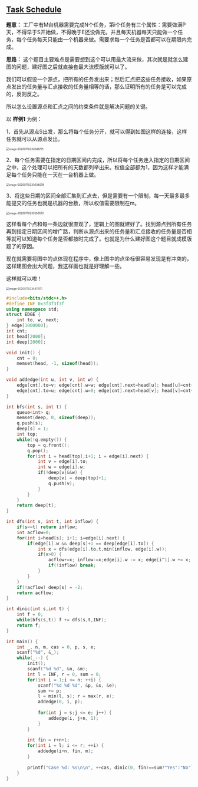 ## [Task Schedule](http://acm.hdu.edu.cn/showproblem.php?pid=3572)

**题意：** 工厂中有M台机器需要完成N个任务，第i个任务有三个属性：需要做满P天，不得早于S开始做，不得晚于E还没做完。并且每天机器每天只能做一个任务，每个任务每天只能由一个机器来做。需要求每一个任务是否都可以在期限内完成。

**思路：** 这个题目主要难点是需要想到这个可以用最大流来做，其次就是就怎么建图的问题，建好图之后就直接套最大流模版就可以了。

我们可以假设一个源点，把所有的任务发出来；然后汇点把这些任务接收，如果原点发出的任务量与汇点接收的任务量相等的话，那么证明所有的任务是可以完成的，反则反之。

所以怎么设置源点和汇点之间的约束条件就是解决问题的关键。

以 **样例1** 为例：

1、首先从源点S出发，那么将每个任务分开，就可以得到如图这样的连接，这样任务就可以从源点发出。

<img src="https://tva1.sinaimg.cn/large/007S8ZIlgy1ggmalasti8j30ca0bwq3p.jpg" alt="image-20200710232648771" style="zoom:50%;" />

2、每个任务需要在指定的日期区间内完成，所以将每个任务连入指定的日期区间之中，这个处理可以把所有的天数都列举出来。权值全部都为1，因为这样才能满足每个任务只能在一天在一台机器上做。

<img src="https://tva1.sinaimg.cn/large/007S8ZIlgy1ggmap7g8boj30j60ik416.jpg" alt="image-20200710233034076" style="zoom:50%;" />

3、将这些日期的区间全部汇集到汇点去，但是需要有一个限制，每一天最多最多能提交的任务也就是机器的台数，所以权值需要限制在m。

<img src="https://tva1.sinaimg.cn/large/007S8ZIlgy1ggmauowhv4j30ro0ig786.jpg" alt="image-20200710233550572" style="zoom:50%;" />

这样看每个点和每一条边就很直观了，逻辑上的图就建好了。找到源点到所有任务再到指定日期区间的增广路，判断从源点出来的任务量和汇点接收的任务量是否相等就可以知道每个任务是否都按时完成了。也就是为什么建好图这个题目就成模版题了的原因。

现在就需要将图中的点体现在程序中，像上图中的点坐标很容易发现是有冲突的，这样建图会出大问题，我这样画也就是好理解一些。

这样就可以啦！

<img src="https://tva1.sinaimg.cn/large/007S8ZIlgy1ggmb3dnspej30rs0j4wif.jpg" alt="image-20200710234411571" style="zoom: 50%;" />



```cpp
#include<bits/stdc++.h>
#define INF 0x3f3f3f3f
using namespace std;
struct EDGE {
	int to, w, next;
} edge[1000000];
int cnt;
int head[2000];
int deep[2000];

void init() {
	cnt = 0;
	memset(head, -1, sizeof(head));
}

void addedge(int u, int v, int w) {
	edge[cnt].to=v; edge[cnt].w=w; edge[cnt].next=head[u]; head[u]=cnt++;
	edge[cnt].to=u; edge[cnt].w=0; edge[cnt].next=head[v]; head[v]=cnt++;
}

int bfs(int s, int t) {
	queue<int> q;
	memset(deep, 0, sizeof(deep));
	q.push(s);
	deep[s] = 1;
	int top;
	while(!q.empty()) {
		top = q.front();
		q.pop();
		for(int i = head[top];i+1; i = edge[i].next) {
			int v = edge[i].to;
			int w = edge[i].w;
			if(!deep[v]&&w) {
				deep[v] = deep[top]+1;
				q.push(v);
			}
		}
	}
	return deep[t];
}

int dfs(int s, int t, int inflow) {
	if(s==t) return inflow;
	int acflow=0;
	for(int i=head[s]; i+1; i=edge[i].next) {
		if(edge[i].w && deep[s]+1 == deep[edge[i].to]) {
			int x = dfs(edge[i].to,t,min(inflow, edge[i].w));
			if(x>0) {
				acflow+=x; inflow-=x;edge[i].w -= x; edge[i^1].w += x;
				if(!inflow) break;
			}
		}
	}
	if(!acflow) deep[s] = -2;
	return acflow;
}

int dinic(int s,int t) {
	int f = 0;
	while(bfs(s,t)) f += dfs(s,t,INF);
	return f;
}

int main() {
	int _, n, m, cas = 0, p, s, e;
	scanf("%d", &_);
	while(_--) {
		init();
		scanf("%d %d", &n, &m);
		int l = INF, r = 0, sum = 0;
		for(int i = 1;i <= n; ++i) {
			scanf("%d %d %d", &p, &s, &e);
			sum += p;
			l = min(l, s); r = max(r, e);
			addedge(0, i, p);
			
			for(int j = s;j <= e; j++) {
				addedge(i, j+n, 1);
			}
		}
		
		int fin = r+n+1;
		for(int i = l; i <= r; ++i) {
			addedge(i+n, fin, m);
		}
		
		printf("Case %d: %s\n\n", ++cas, dinic(0, fin)==sum?"Yes":"No");
	}
}
```

